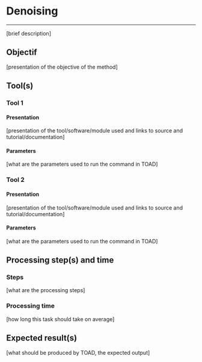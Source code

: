 # Denoising
---

[brief description]


## Objectif

[presentation of the objective of the method]


## Tool(s)

### Tool 1

#### Presentation

[presentation of the tool/software/module used and links to source and tutorial/documentation]

#### Parameters

[what are the parameters used to run the command in TOAD]

### Tool 2

#### Presentation

[presentation of the tool/software/module used and links to source and tutorial/documentation]

#### Parameters

[what are the parameters used to run the command in TOAD]


## Processing step(s) and time

### Steps

[what are the processing steps]


### Processing time

[how long this task should take on average]


## Expected result(s)

[what should be produced by TOAD, the expected output]
